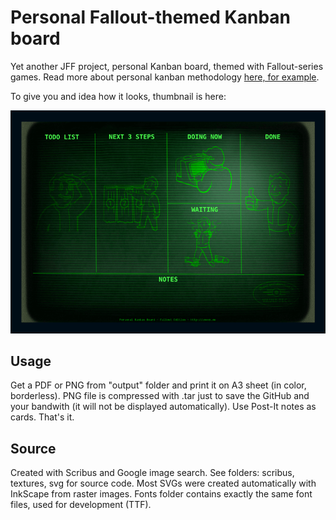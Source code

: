 # Personal Fallout-themed Kanban board
Yet another JFF project, personal Kanban board, themed with Fallout-series games. Read more about personal kanban methodology [here, for example](http://lifehacker.com/productivity-101-how-to-use-personal-kanban-to-visuali-1687948640).

To give you and idea how it looks, thumbnail is here:

![Fallout Kanban thumbnail](https://github.com/znoxx/FalloutKanban/raw/master/output/kanban-page001-thumb.png)

## Usage
Get a PDF or PNG from "output" folder and print it on A3 sheet (in color, borderless). PNG file is compressed with .tar just to save the GitHub and your bandwith (it will not be displayed automatically).
Use Post-It notes as cards. That's it.

## Source
Created with Scribus and Google image search. See folders: scribus, textures, svg for source code. Most SVGs were created automatically with InkScape from raster images. Fonts folder contains exactly the same font files, used for development (TTF).
